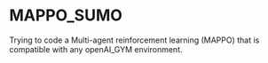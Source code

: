 # MAPPO_SUMO
Trying to code a Multi-agent reinforcement learning (MAPPO) that is compatible with any openAI_GYM environment.
